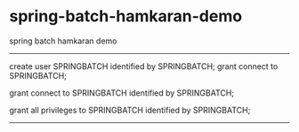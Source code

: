 # spring-batch-hamkaran-demo
spring batch hamkaran demo

---------------------------------------

create user SPRINGBATCH identified by SPRINGBATCH;
grant connect to SPRINGBATCH;

grant connect to SPRINGBATCH identified by SPRINGBATCH;

grant all privileges to SPRINGBATCH identified by SPRINGBATCH;



---------------------------------------


